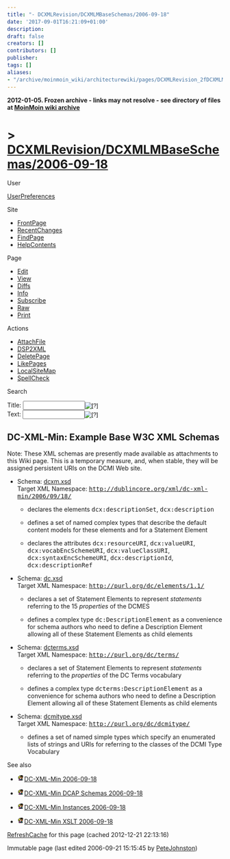 ```yaml
---
title: "- DCXMLRevision/DCXMLMBaseSchemas/2006-09-18"
date: '2017-09-01T16:21:09+01:00'
description: 
draft: false
creators: []
contributors: []
publisher: 
tags: []
aliases:
- "/archive/moinmoin_wiki/architecturewiki/pages/DCXMLRevision_2fDCXMLMBaseSchemas_2f2006_2d09_2d18.html"
---
```


**2012-01-05. Frozen archive - links may not resolve - see directory of files at [MoinMoin wiki archive](/moinmoin-wiki-archive/)**

# > [DCXMLRevision/DCXMLMBaseSchemas/2006-09-18](http://dublincore.org/architecturewiki/DCXMLRevision_2fDCXMLMBaseSchemas_2f2006_2d09_2d18?action=fullsearch&value=%2F2006-09-18&literal=1&case=1&context=40 "Click here to do a full-text search for this title")

User

 [UserPreferences](http://dublincore.org/architecturewiki/UserPreferences)
  

Site

- [FrontPage](http://dublincore.org/architecturewiki/FrontPage)
- [RecentChanges](http://dublincore.org/architecturewiki/RecentChanges)
- [FindPage](http://dublincore.org/architecturewiki/FindPage)
- [HelpContents](http://dublincore.org/architecturewiki/HelpContents)

Page

- [Edit](http://dublincore.org/architecturewiki/DCXMLRevision_2fDCXMLMBaseSchemas_2f2006_2d09_2d18?action=edit "Edit")
- [View](http://dublincore.org/architecturewiki/DCXMLRevision_2fDCXMLMBaseSchemas_2f2006_2d09_2d18 "View")
- [Diffs](http://dublincore.org/architecturewiki/DCXMLRevision_2fDCXMLMBaseSchemas_2f2006_2d09_2d18?action=diff "Diffs")
- [Info](http://dublincore.org/architecturewiki/DCXMLRevision_2fDCXMLMBaseSchemas_2f2006_2d09_2d18?action=info "Info")
- [Subscribe](http://dublincore.org/architecturewiki/DCXMLRevision_2fDCXMLMBaseSchemas_2f2006_2d09_2d18?action=subscribe "Subscribe")
- [Raw](http://dublincore.org/architecturewiki/DCXMLRevision_2fDCXMLMBaseSchemas_2f2006_2d09_2d18?action=raw "Raw")
- [Print](http://dublincore.org/architecturewiki/DCXMLRevision_2fDCXMLMBaseSchemas_2f2006_2d09_2d18?action=print "Print")

Actions

- [AttachFile](http://dublincore.org/architecturewiki/DCXMLRevision_2fDCXMLMBaseSchemas_2f2006_2d09_2d18?action=AttachFile)
- [DSP2XML](http://dublincore.org/architecturewiki/DCXMLRevision_2fDCXMLMBaseSchemas_2f2006_2d09_2d18?action=DSP2XML)
- [DeletePage](http://dublincore.org/architecturewiki/DCXMLRevision_2fDCXMLMBaseSchemas_2f2006_2d09_2d18?action=DeletePage)
- [LikePages](http://dublincore.org/architecturewiki/DCXMLRevision_2fDCXMLMBaseSchemas_2f2006_2d09_2d18?action=LikePages)
- [LocalSiteMap](http://dublincore.org/architecturewiki/DCXMLRevision_2fDCXMLMBaseSchemas_2f2006_2d09_2d18?action=LocalSiteMap)
- [SpellCheck](http://dublincore.org/architecturewiki/DCXMLRevision_2fDCXMLMBaseSchemas_2f2006_2d09_2d18?action=SpellCheck)

Search

<form method="POST" action="/architecturewiki/DCXMLRevision_2fDCXMLMBaseSchemas_2f2006_2d09_2d18">
<p>
<input name="action" value="inlinesearch" type="hidden">
<input name="context" value="40" type="hidden">
Title: <input name="text_title" size="15" maxlength="50" type="text"><input src="DCXMLRevision_2fDCXMLMBaseSchemas_2f2006_2d09_2d18_files/moin-search.png" name="button_title" alt="[?]" type="image"><br>Text: <input name="text_full" size="15" maxlength="50" type="text"><input src="DCXMLRevision_2fDCXMLMBaseSchemas_2f2006_2d09_2d18_files/moin-search.png" name="button_full" alt="[?]" type="image">
</p>
</form>

## DC-XML-Min: Example Base W3C XML Schemas

Note: These XML schemas are presently made available as attachments to this Wiki page. This is a temporary measure, and, when stable, they will be assigned persistent URIs on the DCMI Web site.

- Schema: [dcxm.xsd](http://dublincore.org/architecturewiki/DCXMLRevision_2fDCXMLMBaseSchemas_2f2006_2d09_2d18?action=AttachFile&do=get&target=dcxm.xsd)  
Target XML Namespace: <tt>http://dublincore.org/xml/dc-xml-min/2006/09/18/</tt>

  - declares the elements <tt>dcx:descriptionSet</tt>, <tt>dcx:description</tt>

  - defines a set of named complex types that describe the default content models for these elements and for a Statement Element

  - declares the attributes <tt>dcx:resourceURI</tt>, <tt>dcx:valueURI</tt>, <tt>dcx:vocabEncSchemeURI</tt>, <tt>dcx:valueClassURI</tt>, <tt>dcx:syntaxEncSchemeURI</tt>, <tt>dcx:descriptionId</tt>, <tt>dcx:descriptionRef</tt>

- Schema: [dc.xsd](http://dublincore.org/architecturewiki/DCXMLRevision_2fDCXMLMBaseSchemas_2f2006_2d09_2d18?action=AttachFile&do=get&target=dc.xsd)  
Target XML Namespace: <tt>http://purl.org/dc/elements/1.1/</tt>

  - declares a set of Statement Elements to represent _statements_ referring to the 15 _properties_ of the DCMES

  - defines a complex type <tt>dc:DescriptionElement</tt> as a convenience for schema authors who need to define a Description Element allowing all of these Statement Elements as child elements

- Schema: [dcterms.xsd](http://dublincore.org/architecturewiki/DCXMLRevision_2fDCXMLMBaseSchemas_2f2006_2d09_2d18?action=AttachFile&do=get&target=dcterms.xsd)  
Target XML Namespace: <tt>http://purl.org/dc/terms/</tt>

  - declares a set of Statement Elements to represent _statements_ referring to the _properties_ of the DC Terms vocabulary

  - defines a complex type <tt>dcterms:DescriptionElement</tt> as a convenience for schema authors who need to define a Description Element allowing all of these Statement Elements as child elements

- Schema: [dcmitype.xsd](http://dublincore.org/architecturewiki/DCXMLRevision_2fDCXMLMBaseSchemas_2f2006_2d09_2d18?action=AttachFile&do=get&target=dcmitype.xsd)  
Target XML Namespace: <tt>http://purl.org/dc/dcmitype/</tt>

  - defines a set of named simple types which specify an enumerated lists of strings and URIs for referring to the classes of the DCMI Type Vocabulary

See also

- [<img src="DCXMLRevision_2fDCXMLMBaseSchemas_2f2006_2d09_2d18_files/moin-inter.png" alt="[Self]" height="16" width="16">DC-XML-Min 2006-09-18](http://dublincore.org/architecturewiki/DCXMLRevision/DCXMLMGuidelines/2006-09-18 "Self")

- [<img src="DCXMLRevision_2fDCXMLMBaseSchemas_2f2006_2d09_2d18_files/moin-inter.png" alt="[Self]" height="16" width="16">DC-XML-Min DCAP Schemas 2006-09-18](http://dublincore.org/architecturewiki/DCXMLRevision/DCXMLMDCAPSchemas/2006-09-18 "Self")

- [<img src="DCXMLRevision_2fDCXMLMBaseSchemas_2f2006_2d09_2d18_files/moin-inter.png" alt="[Self]" height="16" width="16">DC-XML-Min Instances 2006-09-18](http://dublincore.org/architecturewiki/DCXMLRevision/DCXMLMInstances/2006-09-18 "Self")

- [<img src="DCXMLRevision_2fDCXMLMBaseSchemas_2f2006_2d09_2d18_files/moin-inter.png" alt="[Self]" height="16" width="16">DC-XML-Min XSLT 2006-09-18](http://dublincore.org/architecturewiki/DCXMLRevision/DCXMLMXSLT/2006-09-18 "Self")

 [RefreshCache](http://dublincore.org/architecturewiki/DCXMLRevision_2fDCXMLMBaseSchemas_2f2006_2d09_2d18?action=refresh&arena=Page.py&key=DCXMLRevision_2fDCXMLMBaseSchemas_2f2006_2d09_2d18.text_html) for this page (cached 2012-12-21 22:13:16)  

Immutable page (last edited 2006-09-21 15:15:45 by [PeteJohnston](http://dublincore.org/architecturewiki/PeteJohnston))

